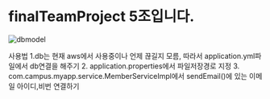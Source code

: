 # finalTeamProject 5조입니다.
![dbmodel](https://user-images.githubusercontent.com/91384430/169803331-74ac5247-7cdb-4a5c-a77b-66d2b281d611.JPG)

사용법
1.db는 현재 aws에서 사용중이나 언제 끊길지 모름, 따라서 application.yml파일에서 db연결을 해주기
2. application.properties에서 파일저장경로 지정
3. com.campus.myapp.service.MemberServiceImpl에서 sendEmail()에 있는 이메일 아이디,비번 연결하기


